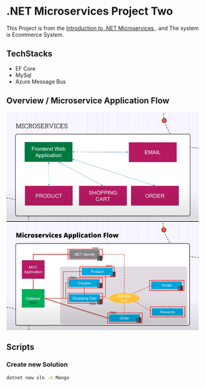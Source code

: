 # .NET Microservices Project Two

This Project is from the [Introduction to .NET Microservices ](https://www.youtube.com/watch?v=Nw4AZs1kLAs). and The system is Ecommerce System.

## TechStacks

- EF Core
- MySql
- Azure Message Bus

## Overview / Microservice Application Flow

![Overview](./examples/overview.png)
![App Flow](./examples/app-flow.png)

## Scripts

### Create new Solution

```bash
dotnet new sln -n Mango
```
